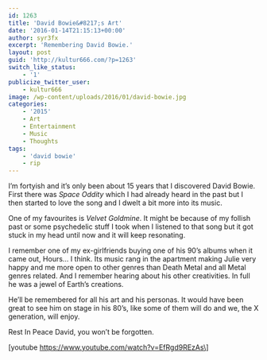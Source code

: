 ```yaml
---
id: 1263
title: 'David Bowie&#8217;s Art'
date: '2016-01-14T21:15:13+00:00'
author: syr3fx
excerpt: 'Remembering David Bowie.'
layout: post
guid: 'http://kultur666.com/?p=1263'
switch_like_status:
    - '1'
publicize_twitter_user:
    - kultur666
image: /wp-content/uploads/2016/01/david-bowie.jpg
categories:
    - '2015'
    - Art
    - Entertainment
    - Music
    - Thoughts
tags:
    - 'david bowie'
    - rip
---
```


I’m fortyish and it’s only been about 15 years that I discovered David Bowie. First there was *Space Oddity* which I had already heard in the past but I then started to love the song and I dwelt a bit more into its music.

One of my favourites is *Velvet Goldmine*. It might be because of my follish past or some psychedelic stuff I took when I listened to that song but it got stuck in my head until now and it will keep resonating.

I remember one of my ex-girlfriends buying one of his 90’s albums when it came out, Hours… I think. Its music rang in the apartment making Julie very happy and me more open to other genres than Death Metal and all Metal genres related. And I remember hearing about his other creativities. In full he was a jewel of Earth’s creations.

He’ll be remembered for all his art and his personas. It would have been great to see him on stage in his 80’s, like some of them will do and we, the X generation, will enjoy.

Rest In Peace David, you won’t be forgotten.

\[youtube https://www.youtube.com/watch?v=EfRgd9REzAs\]